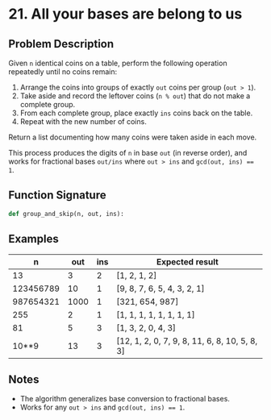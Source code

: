 # 21. All your bases are belong to us

## Problem Description

Given `n` identical coins on a table, perform the following operation repeatedly until no coins remain:

1. Arrange the coins into groups of exactly `out` coins per group (`out > 1`).
2. Take aside and record the leftover coins (`n % out`) that do not make a complete group.
3. From each complete group, place exactly `ins` coins back on the table.
4. Repeat with the new number of coins.

Return a list documenting how many coins were taken aside in each move.

This process produces the digits of `n` in base `out` (in reverse order), and works for fractional bases `out/ins` where `out > ins` and `gcd(out, ins) == 1`.

## Function Signature

```python
def group_and_skip(n, out, ins):
```

## Examples

| n         | out | ins | Expected result                   |
|-----------|-----|-----|-----------------------------------|
| 13        | 3   | 2   | [1, 2, 1, 2]                      |
| 123456789 | 10  | 1   | [9, 8, 7, 6, 5, 4, 3, 2, 1]       |
| 987654321 | 1000| 1   | [321, 654, 987]                   |
| 255       | 2   | 1   | [1, 1, 1, 1, 1, 1, 1, 1]          |
| 81        | 5   | 3   | [1, 3, 2, 0, 4, 3]                |
| 10**9     | 13  | 3   | [12, 1, 2, 0, 7, 9, 8, 11, 6, 8, 10, 5, 8, 3] |

## Notes

- The algorithm generalizes base conversion to fractional bases.
- Works for any `out > ins` and `gcd(out, ins) == 1`.